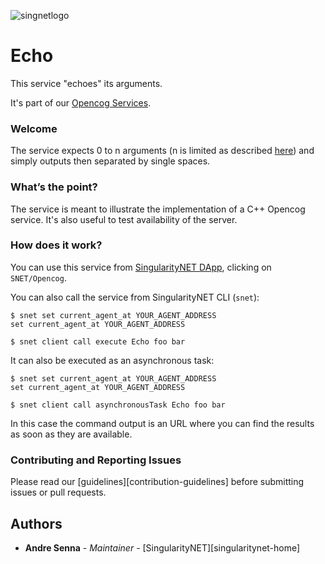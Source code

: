[opencog-services-repo]: https://github.com/singnet/opencog-services
[dap]: http://alpha.singularitynet.io/
[opencog-tutorial]: https://github.com/singnet/wiki/tree/master/tutorials/howToWriteOpencogService


![singnetlogo](assets/singnet-logo.jpg?raw=true 'SingularityNET')

# Echo

This service "echoes" its arguments.

It's part of our [Opencog Services][opencog-services-repo].

### Welcome

The service expects 0 to n arguments (n is limited as described [here](opencog-tutorial)) and simply outputs then separated by single spaces.

### What’s the point?

The service is meant to illustrate the implementation of a C++ Opencog service. It's also useful to test availability of the server.

### How does it work?

You can use this service from [SingularityNET DApp][dap], clicking on `SNET/Opencog`.

You can also call the service from SingularityNET CLI (`snet`):

```
$ snet set current_agent_at YOUR_AGENT_ADDRESS
set current_agent_at YOUR_AGENT_ADDRESS

$ snet client call execute Echo foo bar
```

It can also be executed as an asynchronous task:

```
$ snet set current_agent_at YOUR_AGENT_ADDRESS
set current_agent_at YOUR_AGENT_ADDRESS

$ snet client call asynchronousTask Echo foo bar
```

In this case the command output is an URL where you can find the results as soon as they are available.

### Contributing and Reporting Issues

Please read our [guidelines][contribution-guidelines] before
submitting issues or pull requests.

## Authors

* **Andre Senna** - *Maintainer* - [SingularityNET][singularitynet-home]
